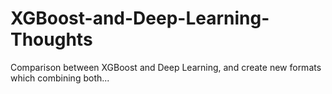# XGBoost-and-Deep-Learning-Thoughts
Comparison between XGBoost and Deep Learning, and create new formats which combining both...
